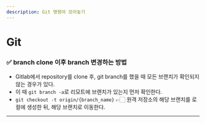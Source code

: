 ```yaml
---
description: Git 명령어 모아놓기
---
```


# Git

### ✅ branch clone 이후 branch 변경하는 방법

- Gitlab에서 repository를 clone 후, git branch를 했을 때 모든 브랜치가 확인되지 않는 경우가 있다.
- 이 때 `git branch -a`로 리모트에 브랜치가 있는지 먼저 확인한다.
- `git checkout -t origin/{branch_name}` 👉🏻 원격 저장소의 해당 브랜치를 로컬에 생성한 뒤, 해당 브랜치로 이동한다.

---
